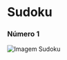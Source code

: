# Sudoku

### Número 1

![Imagem Sudoku](https://github.com/noferro/Sudoku/imagens/sudoku_easy_1.png)

